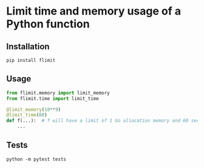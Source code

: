 # Limit time and memory usage of a Python function

## Installation

```
pip install flimit
```

## Usage

```python
from flimit.memory import limit_memory
from flimit.time import limit_time

@limit_memory(10**9)
@limit_time(60)
def f(...):  # f will have a limit of 1 Go allocation memory and 60 seconds computation time
    ...
```

## Tests

```
python -m pytest tests
```